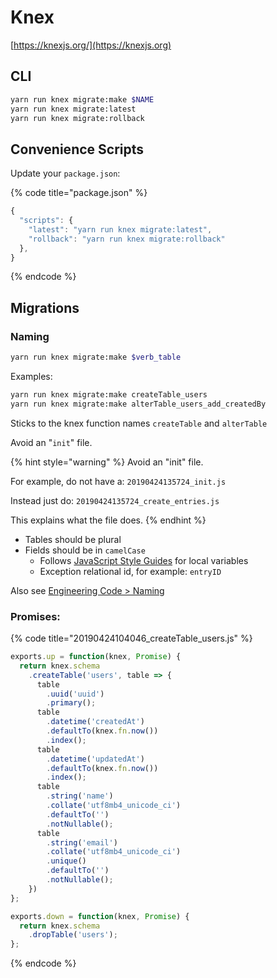 # Knex

[https://knexjs.org/](https://knexjs.org)

## CLI

```bash
yarn run knex migrate:make $NAME
yarn run knex migrate:latest
yarn run knex migrate:rollback
```

## Convenience Scripts

Update your `package.json`:

{% code title="package.json" %}
```javascript
{
  "scripts": {
    "latest": "yarn run knex migrate:latest",
    "rollback": "yarn run knex migrate:rollback"
  },
}
```
{% endcode %}

## Migrations

### Naming

```bash
yarn run knex migrate:make $verb_table
```

Examples:

```bash
yarn run knex migrate:make createTable_users
yarn run knex migrate:make alterTable_users_add_createdBy
```

Sticks to the knex function names `createTable` and `alterTable`

Avoid an "`init`" file.

{% hint style="warning" %}
Avoid an "init" file.

For example, do not have a: `20190424135724_init.js`

Instead just do: `20190424135724_create_entries.js`

This explains what the file does.
{% endhint %}

* Tables should be plural
* Fields should be in `camelCase`
  * Follows [JavaScript Style Guides](../javascript/style-guides.md) for local variables
  * Exception relational id, for example: `entryID`

Also see [Engineering Code > Naming](../../engineering-code/writing-code/naming/#common-names)

### Promises:

{% code title="20190424104046_createTable_users.js" %}
```javascript
exports.up = function(knex, Promise) {
  return knex.schema
    .createTable('users', table => {
      table
        .uuid('uuid')
        .primary();
      table
        .datetime('createdAt')
        .defaultTo(knex.fn.now())
        .index();
      table
        .datetime('updatedAt')
        .defaultTo(knex.fn.now())
        .index();
      table
        .string('name')
        .collate('utf8mb4_unicode_ci')
        .defaultTo('')
        .notNullable();
      table
        .string('email')
        .collate('utf8mb4_unicode_ci')
        .unique()
        .defaultTo('')
        .notNullable();
    })
};

exports.down = function(knex, Promise) {
  return knex.schema
    .dropTable('users');
};
```
{% endcode %}
